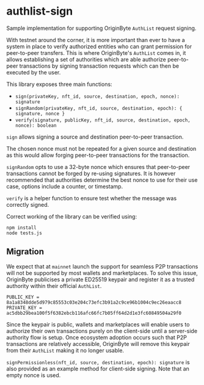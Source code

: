 # authlist-sign

Sample implementation for supporting OriginByte `AuthList` request signing.

With testnet around the corner, it is more important than ever to have a system in place to verify authorized entities who can grant permission for peer-to-peer transfers. This is where OriginByte's `AuthList` comes in, it allows establishing a set of authorities which are able authorize peer-to-peer transactions by signing transaction requests which can then be executed by the user.

This library exposes three main functions:

- `sign(privateKey, nft_id, source, destination, epoch, nonce): signature`
- `signRandom(privateKey, nft_id, source, destination, epoch): { signature, nonce }`
- `verify(signature, publicKey, nft_id, source, destination, epoch, nonce): boolean`

`sign` allows signing a source and destination peer-to-peer transaction.

The chosen nonce must not be repeated for a given source and destination as this would allow forging peer-to-peer transactions for the transaction.

`signRandom` opts to use a 32-byte nonce which ensures that peer-to-peer transactions cannot be forged by re-using signatures. It is however recommended that authorities determine the best nonce to use for their use case, options include a counter, or timestamp.

`verify` is a helper function to ensure test whether the message was correctly signed.

Correct working of the library can be verified using:

```
npm install
node tests.js
```

## Migration

We expect that at `mainnet` launch the support for seamless P2P transactions will not be supported by most wallets and marketplaces.
To solve this issue, OriginByte publicises a private ED25519 keypair and register it as a trusted authority within their official `AuthList`.

```
PUBLIC_KEY = 8a1a8348dde5d979c85553c03e204c73efc3b91a2c9ce96b1004c9ec26eaacc8
PRIVATE_KEY = ac5dbb29bea100f5f6382ebcb116afc66fc7b05ff64d2d1e3fc60849504a29f0
```

Since the keypair is public, wallets and marketplaces will enable users to authorize their own transactions purely on the client-side until a server-side authority flow is setup.
Once ecosystem adoption occurs such that P2P transactions are relatively accessible, OriginByte will remove this keypair from their `AuthList` making it no longer usable.

`signPermissionless(nft_id, source, destination, epoch): signature` is also provided as an example method for client-side signing.
Note that an empty nonce is used.
